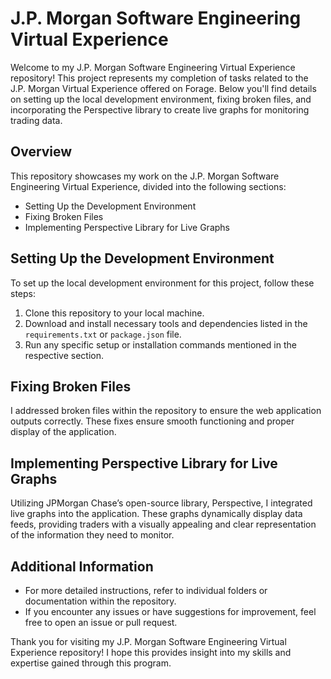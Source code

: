 # J.P. Morgan Software Engineering Virtual Experience

Welcome to my J.P. Morgan Software Engineering Virtual Experience repository! This project represents my completion of tasks related to the J.P. Morgan Virtual Experience offered on Forage. Below you'll find details on setting up the local development environment, fixing broken files, and incorporating the Perspective library to create live graphs for monitoring trading data.

## Overview

This repository showcases my work on the J.P. Morgan Software Engineering Virtual Experience, divided into the following sections:

- Setting Up the Development Environment
- Fixing Broken Files
- Implementing Perspective Library for Live Graphs

## Setting Up the Development Environment

To set up the local development environment for this project, follow these steps:

1. Clone this repository to your local machine.
2. Download and install necessary tools and dependencies listed in the `requirements.txt` or `package.json` file.
3. Run any specific setup or installation commands mentioned in the respective section.

## Fixing Broken Files

I addressed broken files within the repository to ensure the web application outputs correctly. These fixes ensure smooth functioning and proper display of the application.

## Implementing Perspective Library for Live Graphs

Utilizing JPMorgan Chase’s open-source library, Perspective, I integrated live graphs into the application. These graphs dynamically display data feeds, providing traders with a visually appealing and clear representation of the information they need to monitor.

## Additional Information

- For more detailed instructions, refer to individual folders or documentation within the repository.
- If you encounter any issues or have suggestions for improvement, feel free to open an issue or pull request.

Thank you for visiting my J.P. Morgan Software Engineering Virtual Experience repository! I hope this provides insight into my skills and expertise gained through this program.
